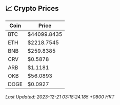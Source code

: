 ## 📈 Crypto Prices

| Coin | Price |
| ---- | ----- |
| BTC | $44099.8435 |
| ETH | $2218.7545 |
| BNB | $259.8385 |
| CRV | $0.5878 |
| ARB | $1.1181 |
| OKB | $56.0893 |
| DOGE | $0.0927 |

_Last Updated: 2023-12-21 03:18:24.185 +0800 HKT_
